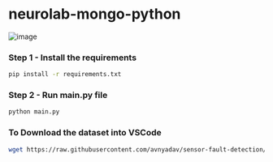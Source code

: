 # neurolab-mongo-python

![image](https://user-images.githubusercontent.com/57321948/196933065-4b16c235-f3b9-4391-9cfe-4affcec87c35.png)

### Step 1 - Install the requirements

```bash
pip install -r requirements.txt
```

### Step 2 - Run main.py file

```bash
python main.py
```

### To Download the dataset into VSCode

```bash
wget https://raw.githubusercontent.com/avnyadav/sensor-fault-detection/main/aps_failure_training_set1.csv
```
